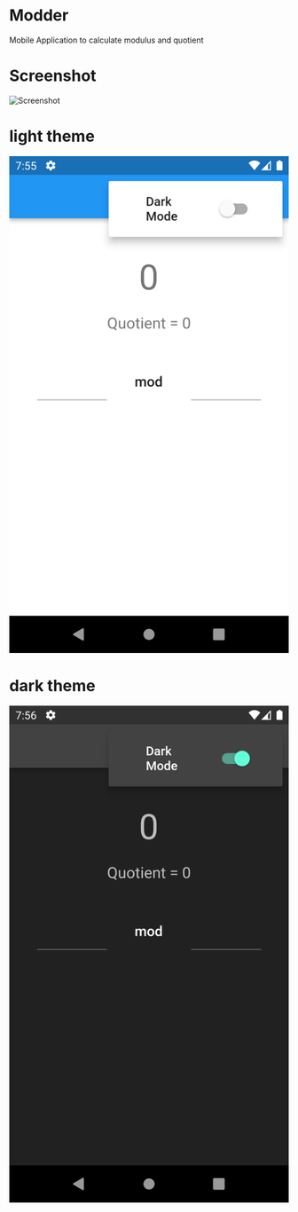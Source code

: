 # Modder
Mobile Application to calculate modulus and quotient

# Screenshot

![Screenshot](/screenshots/Modder_0.0.2.png)

# light theme

![Light theme](/screenshots/light_theme.png)


# dark theme

![Dark theme](/screenshots/dark_theme.png)